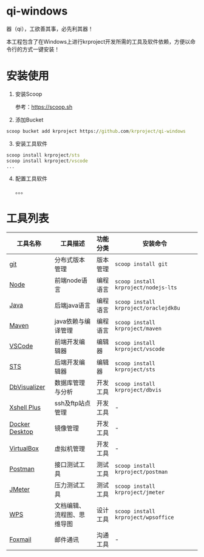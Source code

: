 # qi-windows

器（qi），工欲善其事，必先利其器！  

本工程包含了在Windows上进行krproject开发所需的工具及软件依赖，方便以命令行的方式一键安装！

# 安装使用

1. 安装Scoop  

   参考：https://scoop.sh

2. 添加Bucket

```cmd
scoop bucket add krproject https://github.com/krproject/qi-windows
```

3. 安装工具软件

```cmd
scoop install krproject/sts
scoop install krproject/vscode
...

```

4. 配置工具软件

   。。。


# 工具列表

|工具名称|工具描述|功能分类|安装命令|
|-|-|-|-|
|[git](https://git-scm.com/)|分布式版本管理|版本管理|`scoop install git`|
|[Node](https://nodejs.org)|前端node语言|编程语言|`scoop install krproject/nodejs-lts`|
|[Java](https://www.java.com)|后端java语言|编程语言|`scoop install krproject/oraclejdk8u`|
|[Maven](https://maven.apache.org/)|java依赖与编译管理|编程语言|`scoop install krproject/maven`|
|[VSCode](https://code.visualstudio.com/)|前端开发编辑器|编辑器|`scoop install krproject/vscode`|
|[STS](https://spring.io/tools)|后端开发编辑器|编辑器|`scoop install krproject/sts`|
|[DbVisualizer](https://www.dbvis.com/)|数据库管理与分析|开发工具|`scoop install krproject/dbvis`|
|[Xshell Plus](https://www.netsarang.com)|ssh及ftp站点管理|开发工具|-|
|[Docker Desktop](https://www.docker.com/)|镜像管理|开发工具|-|
|[VirtualBox](https://www.virtualbox.org/)|虚拟机管理|开发工具|-|
|[Postman](https://www.getpostman.com/)|接口测试工具|测试工具|`scoop install krproject/postman`|
|[JMeter](https://jmeter.apache.org/)|压力测试工具|测试工具|`scoop install krproject/jmeter`|
|[WPS](http://www.wps.cn/)|文档编辑、流程图、思维导图|设计工具|`scoop install krproject/wpsoffice`|
|[Foxmail](https://www.foxmail.com/)|邮件通讯|沟通工具|-|

